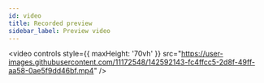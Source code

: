 ```yaml
---
id: video
title: Recorded preview
sidebar_label: Preview video
---
```


<video
controls
style={{ maxHeight: '70vh' }}
src="https://user-images.githubusercontent.com/11172548/142592143-fc4ffcc5-2d8f-49ff-aa58-0ae5f9dd46bf.mp4"
/>
